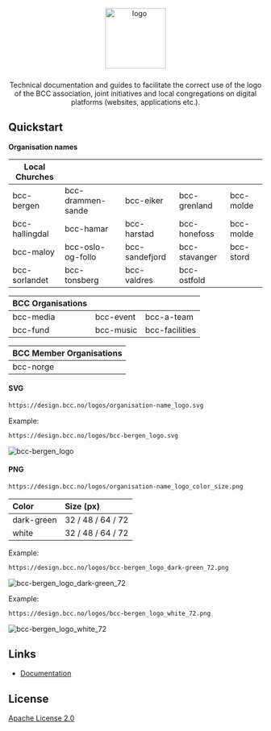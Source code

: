 <p align="center">
  <img alt="logo" src="https://design.bcc.no/assets/github/bcc_logo-secondary_dark-green.png" width="120" style="margin-bottom: 10px;">
</p>
<p align="center">Technical documentation and guides to facilitate the correct use of the logo of the BCC association, joint initiatives and local congregations on digital platforms (websites, applications etc.).</p>

## Quickstart

**Organisation names**

| **Local Churches** 	|                   	|                	|               	|           	|
|--------------------	|-------------------	|----------------	|---------------	|-----------	|
| bcc-bergen         	| bcc-drammen-sande 	| bcc-eiker      	| bcc-grenland  	| bcc-molde 	|
| bcc-hallingdal     	| bcc-hamar         	| bcc-harstad    	| bcc-honefoss  	| bcc-molde 	|
| bcc-maloy          	| bcc-oslo-og-follo 	| bcc-sandefjord 	| bcc-stavanger 	| bcc-stord 	|
| bcc-sorlandet      	| bcc-tonsberg      	| bcc-valdres    	| bcc-ostfold   	|           	|


| **BCC Organisations** 	|           	|                	|
|-----------------------	|-----------	|----------------	|
| bcc-media             	| bcc-event 	| bcc-a-team     	|
| bcc-fund              	| bcc-music 	| bcc-facilities 	|


| **BCC Member Organisations** 	|
|------------------------------	|
| bcc-norge                    	|

#### SVG

```bash
https://design.bcc.no/logos/organisation-name_logo.svg
```
Example:
```bash
https://design.bcc.no/logos/bcc-bergen_logo.svg
```
![bcc-bergen_logo](https://design.bcc.no/logos/bcc-bergen_logo.svg "BCC Bergen Logo")

#### PNG

```bash
https://design.bcc.no/logos/organisation-name_logo_color_size.png
```

| **Color** | **Size** (px) | 
| :--- | :--- |
| dark-green | 32 / 48 / 64 / 72 |
| white | 32 / 48 / 64 / 72 |

Example:
```bash
https://design.bcc.no/logos/bcc-bergen_logo_dark-green_72.png
```
![bcc-bergen_logo_dark-green_72](https://design.bcc.no/logos/bcc-bergen_logo_dark-green_72.png "BCC Bergen Logo Dark-green 72px")

Example:
```bash
https://design.bcc.no/logos/bcc-bergen_logo_white_72.png
```
![bcc-bergen_logo_white_72](https://design.bcc.no/logos/bcc-bergen_logo_white_72.png "BCC Bergen Logo White 72px")

## Links

- [Documentation](https://developer.bcc.no/bcc-design)

## License

[Apache License 2.0](LICENSE.md)